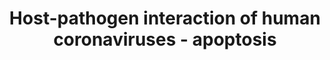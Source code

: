 ---
annotations:
- type: Pathway Ontology
  value: apoptotic cell death pathway
- type: Disease Ontology
  value: severe acute respiratory syndrome
- type: Disease Ontology
  value: viral infectious disease
- type: Pathway Ontology
  value: disease pathway
authors:
- Fehrhart
- MaintBot
- AlexanderPico
- Egonw
- NhungP
- Eweitz
communities:
- COVID19
description: This pathway describes the induction and modulation of the apoptosis
  system during human coronavirus infection. The information is based on the review
  of Fung and Liu [10.1146/annurev-micro-020518-115759]. Apoptosis is a highly controlled
  form of cell death that can be initiated by several internal (DNA damage) and external
  factors (T-cell death signal). There are some indications that induction of apoptosis
  in immune cells contribute to the suppression of the host immune system in some
  human coronavirus infections [10.1128/JVI.00269-12]. SARS-CoV induces caspase-dependent
  apoptosis by interfering with prosurvival BCL proteins (BCL2, BCL2L1, MCL1) and
  AKT1 and uses the apoptosis induced cell deconstruction it for replication, although
  it seems not to be depending on this mechanism for replication [10.1016/j.virusres.2014.09.016].
last-edited: 2021-05-08
organisms:
- Homo sapiens
redirect_from:
- /index.php/Pathway:WP4864
- /instance/WP4864
schema-jsonld:
- '@context': https://schema.org/
  '@id': https://wikipathways.github.io/pathways/WP4864.html
  '@type': Dataset
  creator:
    '@type': Organization
    name: WikiPathways
  description: This pathway describes the induction and modulation of the apoptosis
    system during human coronavirus infection. The information is based on the review
    of Fung and Liu [10.1146/annurev-micro-020518-115759]. Apoptosis is a highly controlled
    form of cell death that can be initiated by several internal (DNA damage) and
    external factors (T-cell death signal). There are some indications that induction
    of apoptosis in immune cells contribute to the suppression of the host immune
    system in some human coronavirus infections [10.1128/JVI.00269-12]. SARS-CoV induces
    caspase-dependent apoptosis by interfering with prosurvival BCL proteins (BCL2,
    BCL2L1, MCL1) and AKT1 and uses the apoptosis induced cell deconstruction it for
    replication, although it seems not to be depending on this mechanism for replication
    [10.1016/j.virusres.2014.09.016].
  keywords:
  - Cytochrome C
  - BCL2L11
  - BCL2
  - BAD
  - MAPK12
  - 7a
  - 9b
  - BBC3
  - MCL1
  - N
  - BAX
  - E
  - BCL2L1
  - tBID
  - 8a
  - TNF
  - Apoptosis
  - FADD
  - MAPK14
  - MAPK11
  - APAF1
  - AKT1
  - OC43 infection
  - OC43
  - M
  - 3a
  - CASP8
  - 3b
  - '6'
  - CASP7
  - infection
  - S
  - CASP3
  - Apoptosome
  - BID
  - FASLG
  - CASP9
  - MAPK13
  license: CC0
  name: Host-pathogen interaction of human coronaviruses - apoptosis
seo: CreativeWork
title: Host-pathogen interaction of human coronaviruses - apoptosis
wpid: WP4864
---